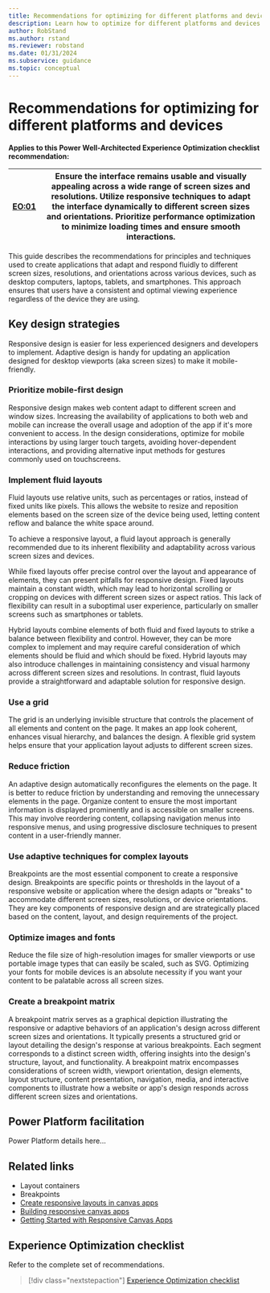 ```yaml
---
title: Recommendations for optimizing for different platforms and devices.
description: Learn how to optimize for different platforms and devices to ensure consistent success with user experience optimization.
author: RobStand
ms.author: rstand
ms.reviewer: robstand
ms.date: 01/31/2024
ms.subservice: guidance
ms.topic: conceptual
---
```


# Recommendations for optimizing for different platforms and devices

**Applies to this Power Well-Architected Experience Optimization checklist recommendation:**

|[EO:01](checklist.md)| **Ensure the interface remains usable and visually appealing across a wide range of screen sizes and resolutions. Utilize responsive techniques to adapt the interface dynamically to different screen sizes and orientations. Prioritize performance optimization to minimize loading times and ensure smooth interactions.** |
|---|---|

This guide describes the recommendations for principles and techniques used to create applications that adapt and respond fluidly to different screen sizes, resolutions, and orientations across various devices, such as desktop computers, laptops, tablets, and smartphones. This approach ensures that users have a consistent and optimal viewing experience regardless of the device they are using.

## Key design strategies

Responsive design is easier for less experienced designers and developers to implement. Adaptive design is handy for updating an application designed for desktop viewports (aka screen sizes) to make it mobile-friendly.

### Prioritize mobile-first design

Responsive design makes web content adapt to different screen and window sizes. Increasing the availability of applications to both web and mobile can increase the overall usage and adoption of the app if it's more convenient to access. In the design considerations, optimize for mobile interactions by using larger touch targets, avoiding hover-dependent interactions, and providing alternative input methods for gestures commonly used on touchscreens.

### Implement fluid layouts

Fluid layouts use relative units, such as percentages or ratios, instead of fixed units like pixels. This allows the website to resize and reposition elements based on the screen size of the device being used, letting content reflow and balance the white space around.

To achieve a responsive layout, a fluid layout approach is generally recommended due to its inherent flexibility and adaptability across various screen sizes and devices.

While fixed layouts offer precise control over the layout and appearance of elements, they can present pitfalls for responsive design. Fixed layouts maintain a constant width, which may lead to horizontal scrolling or cropping on devices with different screen sizes or aspect ratios. This lack of flexibility can result in a suboptimal user experience, particularly on smaller screens such as smartphones or tablets.

Hybrid layouts combine elements of both fluid and fixed layouts to strike a balance between flexibility and control. However, they can be more complex to implement and may require careful consideration of which elements should be fluid and which should be fixed. Hybrid layouts may also introduce challenges in maintaining consistency and visual harmony across different screen sizes and resolutions. In contrast, fluid layouts provide a straightforward and adaptable solution for responsive design. 

### Use a grid 

The grid is an underlying invisible structure that controls the placement of all elements and content on the page. It makes an app look coherent, enhances visual hierarchy, and balances the design. A flexible grid system helps ensure that your application layout adjusts to different screen sizes.

### Reduce friction

An adaptive design automatically reconfigures the elements on the page. It is better to reduce friction by understanding and removing the unnecessary elements in the page. Organize content to ensure the most important information is displayed prominently and is accessible on smaller screens. This may involve reordering content, collapsing navigation menus into responsive menus, and using progressive disclosure techniques to present content in a user-friendly manner.

### Use adaptive techniques for complex layouts

Breakpoints are the most essential component to create a responsive design. Breakpoints are specific points or thresholds in the layout of a responsive website or application where the design adapts or "breaks" to accommodate different screen sizes, resolutions, or device orientations. They are key components of responsive design and are strategically placed based on the content, layout, and design requirements of the project.

### Optimize images and fonts

Reduce the file size of high-resolution images for smaller viewports or use portable image types that can easily be scaled, such as SVG. Optimizing your fonts for mobile devices is an absolute necessity if you want your content to be palatable across all screen sizes.

### Create a breakpoint matrix

A breakpoint matrix serves as a graphical depiction illustrating the responsive or adaptive behaviors of an application's design across different screen sizes and orientations. It typically presents a structured grid or layout detailing the design's response at various breakpoints. Each segment corresponds to a distinct screen width, offering insights into the design's structure, layout, and functionality. A breakpoint matrix encompasses considerations of screen width, viewport orientation, design elements, layout structure, content presentation, navigation, media, and interactive components to illustrate how a website or app's design responds across different screen sizes and orientations.

## Power Platform facilitation

Power Platform details here...

## Related links

- Layout containers
- Breakpoints
- [Create responsive layouts in canvas apps](/power-apps/maker/canvas-apps/create-responsive-layout)
- [Building responsive canvas apps](/power-apps/maker/canvas-apps/build-responsive-apps)
- [Getting Started with Responsive Canvas Apps](/shows/the-low-code-revolution/getting-started-with-responsive-canvas-apps)

## Experience Optimization checklist

Refer to the complete set of recommendations.

> [!div class="nextstepaction"]
> [Experience Optimization checklist](checklist.md)
